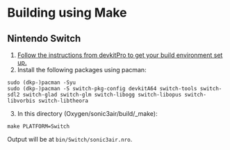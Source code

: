 # Building using Make

## Nintendo Switch
1. [Follow the instructions from devkitPro to get your build environment set up.](https://devkitpro.org/wiki/Getting_Started#Setup)
2. Install the following packages using pacman:
```
sudo (dkp-)pacman -Syu
sudo (dkp-)pacman -S switch-pkg-config devkitA64 switch-tools switch-sdl2 switch-glad switch-glm switch-libogg switch-libopus switch-libvorbis switch-libtheora
```
3. In this directory (Oxygen/sonic3air/build/_make):
```
make PLATFORM=Switch
```
Output will be at `bin/Switch/sonic3air.nro`.